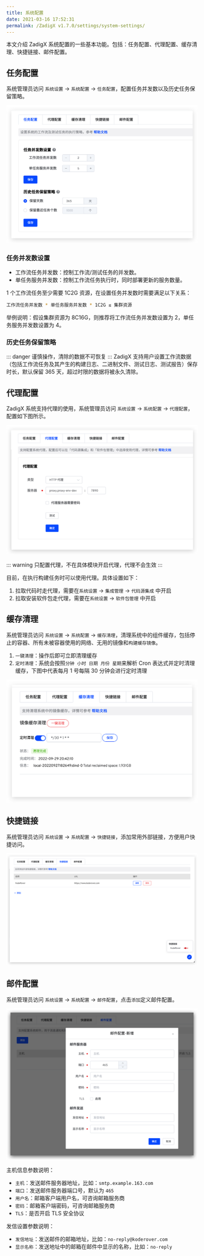 ```yaml
---
title: 系统配置
date: 2021-03-16 17:52:31
permalink: /ZadigX v1.7.0/settings/system-settings/
---
```


本文介绍 ZadigX 系统配置的一些基本功能。包括：任务配置、代理配置、缓存清理、快捷链接、邮件配置。

## 任务配置

系统管理员访问 `系统设置` -> `系统配置` -> `任务配置`，配置任务并发数以及历史任务保留策略。

![system_config_time](./_images/system_config_time.png)

### 任务并发数设置
- 工作流任务并发数：控制工作流/测试任务的并发数。
- 单任务服务并发数：控制工作流任务执行时，同时部署更新的服务数量。

1 个工作流任务至少需要 1C2G 资源，在设置任务并发数时需要满足以下关系：

```bash
工作流任务并发数 * 单任务服务并发数 * 1C2G ≤ 集群资源
```

举例说明：假设集群资源为 8C16G，则推荐将工作流任务并发数设置为 2，单任务服务并发数设置为 4。

### 历史任务保留策略

::: danger
谨慎操作，清除的数据不可恢复
:::
ZadigX 支持用户设置工作流数据（包括工作流任务及其产生的构建日志、二进制文件、测试日志、测试报告）保存时长，默认保留 365 天，超过时限的数据将被永久清除。


## 代理配置


ZadigX 系统支持代理的使用，系统管理员访问 `系统设置` -> `系统配置` -> `代理配置`，配置如下图所示。

![system_proxy](./_images/system_proxy.png)

::: warning
只配置代理，不在具体模块开启代理，代理不会生效
:::

目前，在执行构建任务时可以使用代理。具体设置如下：
1. 拉取代码时走代理，需要在`系统设置` -> `集成管理` -> `代码源集成` 中开启
2. 拉取安装软件包走代理，需要在`系统设置` -> `软件包管理` 中开启

## 缓存清理
系统管理员访问 `系统设置` -> `系统配置` -> `缓存清理`，清理系统中的组件缓存，包括停止的容器、所有未被容器使用的网络、无用的镜像和`构建缓存镜像`。

1. `一键清理`：操作后即可立即清理缓存
2. `定时清理`：系统会按照`分钟 小时 日期 月份 星期`来解析 Cron 表达式并定时清理缓存，下图中代表每月 1 号每隔 30 分钟会进行定时清理

![cache_clean](./_images/cache_clean.png)

## 快捷链接
系统管理员访问 `系统设置` -> `系统配置` -> `快捷链接`，添加常用外部链接，方便用户快捷访问。

![cache_clean](./_images/system_quick_link_setting.png)

## 邮件配置

系统管理员访问 `系统设置` -> `系统配置` -> `邮件配置`，点击`添加`定义邮件配置。

![mail_config](./_images/mail_config.png)

主机信息参数说明：
- `主机`：发送邮件服务器地址，比如：`smtp.example.163.com`
- `端口`：发送邮件服务器端口号，默认为 `465`
- `用户名`：邮箱客户端用户名，可咨询邮箱服务商
- `密码`：邮箱客户端密码，可咨询邮箱服务商
- `TLS`：是否开启 TLS 安全协议

发信设置参数说明：
- `发信地址`：发送邮件的邮箱地址，比如：`no-reply@koderover.com`
- `显示名称`：发送地址中的邮箱在邮件中显示的名称，比如：`no-reply`
